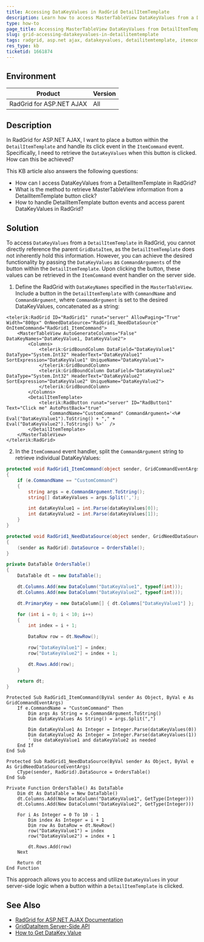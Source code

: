 ```yaml
---
title: Accessing DataKeyValues in RadGrid DetailItemTemplate
description: Learn how to access MasterTableView DataKeyValues from a DetailItemTemplate in RadGrid for ASP.NET AJAX.
type: how-to
page_title: Accessing MasterTableView DataKeyValues from DetailItemTemplate in RadGrid
slug: grid-accessing-datakeyvalues-in-detailitemtemplate
tags: radgrid, asp.net ajax, datakeyvalues, detailitemtemplate, itemcommand
res_type: kb
ticketid: 1661874
---
```


## Environment

| Product | Version |
| --- | --- |
| RadGrid for ASP.NET AJAX | All |

## Description

In RadGrid for ASP.NET AJAX, I want to place a button within the `DetailItemTemplate` and handle its click event in the `ItemCommand` event. Specifically, I need to retrieve the `DataKeyValues` when this button is clicked. How can this be achieved?

This KB article also answers the following questions:
- How can I access DataKeyValues from a DetailItemTemplate in RadGrid?
- What is the method to retrieve MasterTableView information from a DetailItemTemplate button click?
- How to handle DetailItemTemplate button events and access parent DataKeyValues in RadGrid?

## Solution

To access `DataKeyValues` from a `DetailItemTemplate` in RadGrid, you cannot directly reference the parent `GridDataItem`, as the `DetailItemTemplate` does not inherently hold this information. However, you can achieve the desired functionality by passing the `DataKeyValues` as `CommandArguments` of the button within the `DetailItemTemplate`. Upon clicking the button, these values can be retrieved in the `ItemCommand` event handler on the server side.

1. Define the RadGrid with `DataKeyNames` specified in the `MasterTableView`. Include a button in the `DetailItemTemplate` with `CommandName` and `CommandArgument`, where `CommandArgument` is set to the desired DataKeyValues, concatenated as a string:

````ASP.NET
<telerik:RadGrid ID="RadGrid1" runat="server" AllowPaging="True" Width="800px" OnNeedDataSource="RadGrid1_NeedDataSource" OnItemCommand="RadGrid1_ItemCommand">
    <MasterTableView AutoGenerateColumns="False" DataKeyNames="DataKeyValue1, DataKeyValue2">
        <Columns>
            <telerik:GridBoundColumn DataField="DataKeyValue1" DataType="System.Int32" HeaderText="DataKeyValue1" SortExpression="DataKeyValue1" UniqueName="DataKeyValue1">
            </telerik:GridBoundColumn>
            <telerik:GridBoundColumn DataField="DataKeyValue2" DataType="System.Int32" HeaderText="DataKeyValue2" SortExpression="DataKeyValue2" UniqueName="DataKeyValue2">
            </telerik:GridBoundColumn>
        </Columns>
        <DetailItemTemplate>
            <telerik:RadButton runat="server" ID="RadButton1" Text="Click me" AutoPostBack="true" 
                CommandName="CustomCommand" CommandArgument='<%# Eval("DataKeyValue1").ToString() + "," + Eval("DataKeyValue2").ToString() %>'  />
        </DetailItemTemplate>
    </MasterTableView>
</telerik:RadGrid>
````

2. In the `ItemCommand` event handler, split the `CommandArgument` string to retrieve individual DataKeyValues:

````C#
protected void RadGrid1_ItemCommand(object sender, GridCommandEventArgs e)
{
    if (e.CommandName == "CustomCommand")
    {
        string args = e.CommandArgument.ToString();
        string[] dataKeyValues = args.Split(',');

        int dataKeyValue1 = int.Parse(dataKeyValues[0]);
        int dataKeyValue2 = int.Parse(dataKeyValues[1]);
    }
}

protected void RadGrid1_NeedDataSource(object sender, GridNeedDataSourceEventArgs e)
{
    (sender as RadGrid).DataSource = OrdersTable(); 
}

private DataTable OrdersTable()
{
    DataTable dt = new DataTable();

    dt.Columns.Add(new DataColumn("DataKeyValue1", typeof(int)));
    dt.Columns.Add(new DataColumn("DataKeyValue2", typeof(int)));

    dt.PrimaryKey = new DataColumn[] { dt.Columns["DataKeyValue1"] };

    for (int i = 0; i < 10; i++)
    {
        int index = i + 1;

        DataRow row = dt.NewRow();

        row["DataKeyValue1"] = index;
        row["DataKeyValue2"] = index + 1;

        dt.Rows.Add(row);
    }

    return dt;
}
````
````VB
Protected Sub RadGrid1_ItemCommand(ByVal sender As Object, ByVal e As GridCommandEventArgs)
    If e.CommandName = "CustomCommand" Then
        Dim args As String = e.CommandArgument.ToString()
        Dim dataKeyValues As String() = args.Split(",")

        Dim dataKeyValue1 As Integer = Integer.Parse(dataKeyValues(0))
        Dim dataKeyValue2 As Integer = Integer.Parse(dataKeyValues(1))
        ' Use dataKeyValue1 and dataKeyValue2 as needed
    End If
End Sub

Protected Sub RadGrid1_NeedDataSource(ByVal sender As Object, ByVal e As GridNeedDataSourceEventArgs)
    CType(sender, RadGrid).DataSource = OrdersTable()
End Sub

Private Function OrdersTable() As DataTable
    Dim dt As DataTable = New DataTable()
    dt.Columns.Add(New DataColumn("DataKeyValue1", GetType(Integer)))
    dt.Columns.Add(New DataColumn("DataKeyValue2", GetType(Integer)))

    For i As Integer = 0 To 10 - 1
        Dim index As Integer = i + 1
        Dim row As DataRow = dt.NewRow()
        row("DataKeyValue1") = index
        row("DataKeyValue2") = index + 1

        dt.Rows.Add(row)
    Next

    Return dt
End Function
````

This approach allows you to access and utilize `DataKeyValues` in your server-side logic when a button within a `DetailItemTemplate` is clicked.

## See Also

- [RadGrid for ASP.NET AJAX Documentation](https://docs.telerik.com/devtools/aspnet-ajax/controls/grid/overview)
- [GridDataItem Server-Side API](https://docs.telerik.com/devtools/aspnet-ajax/api/server/telerik.web.ui/griddataitem#getdatakeyvalue)
- [How to Get DataKey Value](https://www.telerik.com/forums/how-can-i-get-datakey-value)
